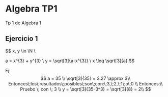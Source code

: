 # Algebra TP1
Tp 1 de Algebra 1

## Ejercicio 1
$$
x, y \in \N \\

a = x^{3} + y^{3} \\
y = \sqrt[3]{a-x^{3}} \\
x \leq \sqrt[3]{a}
$$

Ej:
$$
a = 35 \\
\sqrt[3]{35} = 3.27 \approx 3\\
Entonces\;los\;resultados\;posibles\;son\;con:\;3,\;2,\;1\;o\;0 \\
Entonces:\\
Pruebo \; con \; 3 \\
y = \sqrt[3]{35-3^3} = \sqrt[3]{8} = 2\\
$$